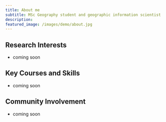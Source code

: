 ```yaml
---
title: About me
subtitle: MSc Geography student and geographic information scientist
description:
featured_image: /images/demo/about.jpg
---
```


## Research Interests
* coming soon

## Key Courses and Skills
* coming soon

## Community Involvement
* coming soon
